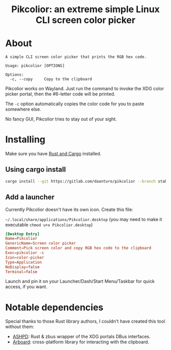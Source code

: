 <h1 align="center">
    Pikcolior: an extreme simple Linux CLI screen color picker
</h1>


# About

```
A simple CLI screen color picker that prints the RGB hex code.

Usage: pikcolior [OPTIONS]

Options:
  -c, --copy     Copy to the clipboard
```

Pikcolior works on Wayland. Just run the command to invoke the XDG color picker portal, then the #6-letter code will be printed. 

The `-c` option automatically copies the color code for you to paste somewhere else.

No fancy GUI, Pikcolior tries to stay out of your sight.


# Installing

Make sure you have [Rust and Cargo](https://www.rust-lang.org/tools/install) installed.

## Using cargo install

```bash
cargo install --git https://gitlab.com/daanturo/pikcolior --branch stable
```

## Add a launcher

Currently Pikcolior doesn't have its own icon. Create this file:

`~/.local/share/applications/Pikcolior.desktop` (you may need to make it executable `chmod u+x Pikcolior.desktop`)


```conf
[Desktop Entry]
Name=Pikcolior
GenericName=Screen color picker
Comment=Pick screen color and copy RGB hex code to the clipboard
Exec=pikcolior -c
Icon=color-picker
Type=Application
NoDisplay=false
Terminal=false
```

Launch and pin it on your Launcher/Dash/Start Menu/Taskbar for quick access, if you want.


# Notable dependencies

Special thanks to those Rust library authors, I couldn't have created this tool without them:

- [ASHPD](https://docs.rs/ashpd/): Rust & zbus wrapper of the XDG portals DBus interfaces.
- [Arboard](https://docs.rs/arboard/): cross-platform library for interacting with the clipboard.
